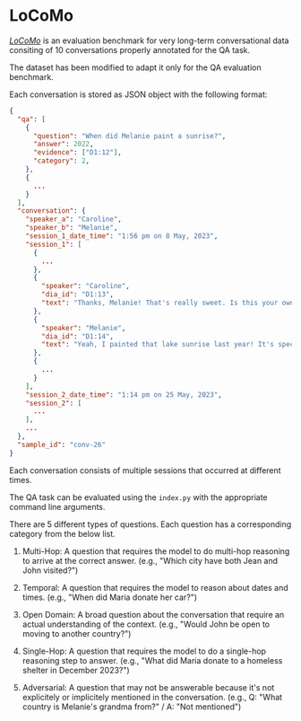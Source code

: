 # LoCoMo

[_LoCoMo_](https://github.com/snap-research/locomo) is an evaluation benchmark for very long-term conversational data consiting of 10 conversations properly annotated for the QA task.

The dataset has been modified to adapt it only for the QA evaluation benchmark.

Each conversation is stored as JSON object with the following format:

```json
{
  "qa": [
    {
      "question": "When did Melanie paint a sunrise?",
      "answer": 2022,
      "evidence": ["D1:12"],
      "category": 2,
    },
    {
      ...
    }
  ],
  "conversation": {
    "speaker_a": "Caroline",
    "speaker_b": "Melanie",
    "session_1_date_time": "1:56 pm on 8 May, 2023",
    "session_1": [
      {
        ...
      },
      {
        "speaker": "Caroline",
        "dia_id": "D1:13",
        "text": "Thanks, Melanie! That's really sweet. Is this your own painting?"
      },
      {
        "speaker": "Melanie",
        "dia_id": "D1:14",
        "text": "Yeah, I painted that lake sunrise last year! It's special to me."
      },
      {
        ...
      }
    ],
    "session_2_date_time": "1:14 pm on 25 May, 2023",
    "session_2": [
      ...
    ],
    ...
  },
  "sample_id": "conv-26"
}
```

Each conversation consists of multiple sessions that occurred at different times.

The QA task can be evaluated using the `index.py` with the appropriate command line arguments.

There are 5 different types of questions. Each question has a corresponding category from the below list.

1) Multi-Hop: A question that requires the model to do multi-hop reasoning to arrive at the correct answer.
(e.g., "Which city have both Jean and John visited?")

2) Temporal: A question that requires the model to reason about dates and times.
(e.g., "When did Maria donate her car?")

3) Open Domain: A broad question about the conversation that require an actual understanding of the context.
(e.g., "Would John be open to moving to another country?")

4) Single-Hop: A question that requires the model to do a single-hop reasoning step to answer.
(e.g., "What did Maria donate to a homeless shelter in December 2023?")

5) Adversarial: A question that may not be answerable because it's not explicitely or implicitely mentioned in the conversation.
(e.g., Q: "What country is Melanie's grandma from?" / A: "Not mentioned")
